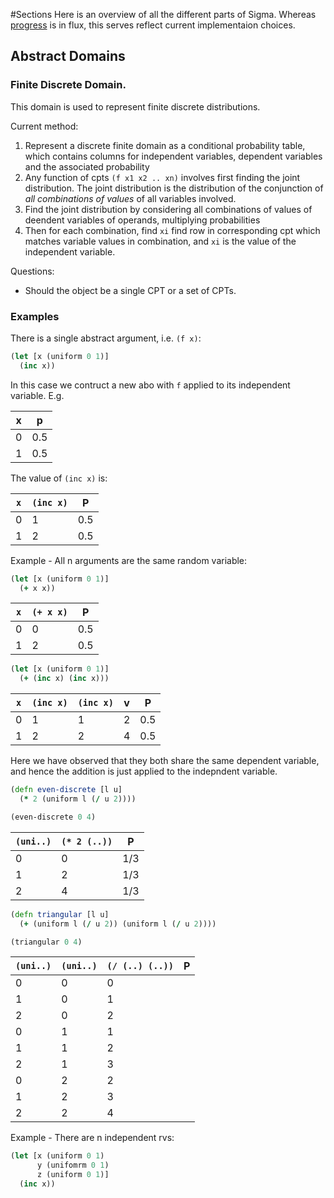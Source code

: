 #Sections
Here is an overview of all the different parts of Sigma.
Whereas [progress](docs/progress.md) is in flux, this serves reflect current implementaion choices.

## Abstract Domains

### Finite Discrete Domain.
This domain is used to represent finite discrete distributions.

Current method:
1. Represent a discrete finite domain as a conditional probability table, which contains columns for independent variables, dependent variables and the associated probability
2. Any function of cpts `(f x1 x2 .. xn)` involves first finding the joint distribution.  The joint distribution is the distribution of the conjunction of *all combinations of values* of all variables involved.
3. Find the joint distribution by considering all combinations of values of deendent variables of operands, multiplying probabilities
4. Then for each combination, find `xi` find row in corresponding cpt which matches variable values in combination, and `xi` is the value of the independent variable. 

Questions:
- Should the object be a single CPT or a set of CPTs.

<!-- 
When we apply a function to some values `(f x1 x2 .. xn)` there are a number of possible scenarios:

For all random variables, find all colums which are not shared by all the random variables.
find c

1. __All the arguments are concrete.__  In this case the function acts normally
2. __There is a single abstract argument, i.e. `(f x)`__
3. __all n arguments are the same random variable__
3. __There are n independent rvs__:
 -->
### Examples
There is a single abstract argument, i.e. `(f x)`:
```Clojure
(let [x (uniform 0 1)]
  (inc x))
```
In this case we contruct a new abo with `f` applied to its independent variable.  E.g.

| x |  p  |
|---|-----|
| 0 | 0.5 |
| 1 | 0.5 |

The value of `(inc x)` is:

| `x` | `(inc x)` |  P  |
|-----|-----------|-----|
|   0 |         1 | 0.5 |
|   1 |         2 | 0.5 |

Example - All n arguments are the same random variable:
```Clojure
(let [x (uniform 0 1)]
  (+ x x))
```

| `x` | `(+ x x)` |  P  |
|-----|-----------|-----|
|   0 |         0 | 0.5 |
|   1 |         2 | 0.5 |

```Clojure
(let [x (uniform 0 1)]
  (+ (inc x) (inc x)))
```

| `x` | `(inc x)` | `(inc x)` | v |  P  |
|-----|-----------|-----------|---|-----|
|   0 |         1 |         1 | 2 | 0.5 |
|   1 |         2 |         2 | 4 | 0.5 |

Here we have observed that they both share the same dependent variable, and hence the addition is just applied to the indepndent variable.

```Clojure
(defn even-discrete [l u]
  (* 2 (uniform l (/ u 2))))

(even-discrete 0 4)
```

| `(uni..)` | `(* 2 (..))` |  P  |
|-----------|--------------|-----|
|         0 |            0 | 1/3 |
|         1 |            2 | 1/3 |
|         2 |            4 | 1/3 |

```Clojure
(defn triangular [l u]
  (+ (uniform l (/ u 2)) (uniform l (/ u 2))))

(triangular 0 4)
```

| `(uni..)` | `(uni..)` | `(/ (..) (..))` | P |
|-----------|-----------|-----------------|---|
|         0 |         0 |               0 |   |
|         1 |         0 |               1 |   |
|         2 |         0 |               2 |   |
|         0 |         1 |               1 |   |
|         1 |         1 |               2 |   |
|         2 |         1 |               3 |   |
|         0 |         2 |               2 |   |
|         1 |         2 |               3 |   |
|         2 |         2 |               4 |   |

Example - There are n independent rvs:
```Clojure
(let [x (uniform 0 1)
      y (unifomrm 0 1)
      z (uniform 0 1)]
  (inc x))
```